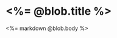 <div class="container"
  <div id="padding">
    <h1><%= @blob.title %></h1>
    <p><%= markdown @blob.body %><p>
